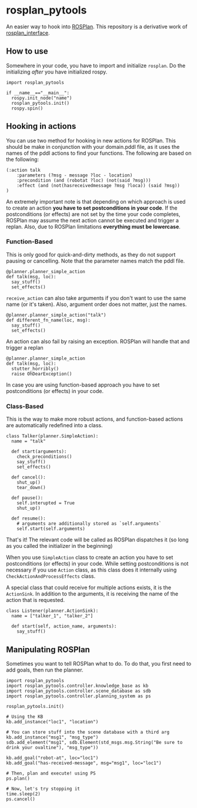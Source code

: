 # rosplan_pytools
An easier way to hook into [ROSPlan](https://github.com/KCL-Planning/ROSPlan). This repository is a derivative work of [rosplan_interface](https://github.com/yochan-lab/rosplan_interface).

## How to use
Somewhere in your code, you have to import and initialize `rosplan`. Do the initializing *after* you have initialized rospy.
```
import rosplan_pytools

if __name__=="__main__":
  rospy.init_node("name")
  rosplan_pytools.init()
  rospy.spin()
```

## Hooking in actions
You can use two method for hooking in new actions for ROSPlan. This should be make in conjunction with your domain.pddl file, as it uses the names of the pddl actions to find your functions. The following are based on the following:

```
(:action talk
    :parameters (?msg - message ?loc - location)
    :precondition (and (robotat ?loc) (not(said ?msg)))
    :effect (and (not(hasreceivedmessage ?msg ?loca)) (said ?msg))
)
```

An extremely important note is that depending on which approach is used to create an action **you have to set postconditions in your code**. If the postconditions (or effects) are not set by the time your code completes, ROSPlan may assume the next action cannot be executed and trigger a replan. Also, due to ROSPlan limitations **everything must be lowercase**. 


### Function-Based

This is only good for quick-and-dirty methods, as they do not support pausing or cancelling. Note that the parameter names match the pddl file.

```
@planner.planner_simple_action
def talk(msg, loc):
  say_stuff()
  set_effects()
```

`receive_action` can also take arguments if you don't want to use the same name (or it's taken). Also, argument order does not matter, just the names.

```
@planner.planner_simple_action("talk")
def different_fn_name(loc, msg):
  say_stuff()
  set_effects()
```

An action can also fail by raising an exception. ROSPlan will handle that and trigger a replan
```
@planner.planner_simple_action
def talk(msg, loc):
  stutter_horribly()
  raise OhDearException()
```

In case you are using function-based approach you have to set postconditions (or effects) in your code.

### Class-Based
This is the way to make more robust actions, and function-based actions are automatically redefined into a class.

```
class Talker(planner.SimpleAction):
  name = "talk"
  
  def start(arguments):
    check_preconditions()
    say_stuff()
    set_effects()
    
  def cancel():
    shut_up()
    tear_down()
    
  def pause():
    self.interupted = True
    shut_up()
    
  def resume():
    # arguments are additionally stored as `self.arguments`
    self.start(self.arguments)
```

That's it! The relevant code will be called as ROSPlan dispatches it (so long as you called the initializer in the beginning)

When you use `SimpleAction` class to create an action you have to set postconditions (or effects) in your code. While setting postconditions is not necessary if you use `Action` class, as this class does it internally using `CheckActionAndProcessEffects` class. 

A special class that could receive for multiple actions exists, it is the `ActionSink`. In addition to the arguments, it is receiving the name of the action that is requested.  

```
class Listener(planner.ActionSink):
  name = ["talker_1", "talker_2"]
  
  def start(self, action_name, arguments):
    say_stuff()
```

## Manipulating ROSPlan

Sometimes you want to tell ROSPlan what to do. To do that, you first need to add goals, then run the planner.

```
import rosplan_pytools
import rosplan_pytools.controller.knowledge_base as kb
import rosplan_pytools.controller.scene_database as sdb
import rosplan_pytools.controller.planning_system as ps
  
rosplan_pytools.init()
  
# Using the KB
kb.add_instance("loc1", "location")
  
# You can store stuff into the scene database with a third arg
kb.add_instance("msg1", "msg_type")
sdb.add_element("msg1", sdb.Element(std_msgs.msg.String("Be sure to drink your ovaltine"), "msg_type"))

kb.add_goal("robot-at", loc="loc1")
kb.add_goal("has-received-message", msg="msg1", loc="loc1")
  
# Then, plan and execute! using PS
ps.plan()
  
# Now, let's try stopping it
time.sleep(2)
ps.cancel()
```
